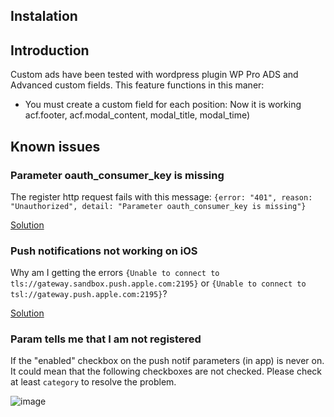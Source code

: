 ## Instalation

## Introduction

Custom ads have been tested with wordpress plugin WP Pro ADS and Advanced custom fields. This feature functions in this maner:

- You must create a custom field for each position: Now it is working acf.footer, acf.modal_content, modal_title, modal_time)



## Known issues

### Parameter oauth_consumer_key is missing

The register http request fails with this message: `{error: "401", reason: "Unauthorized", detail: "Parameter oauth_consumer_key is missing"}`

[Solution](https://wordpress.org/support/topic/not-connect-the-android-app-to-wordpress-site-using-register-api)

### Push notifications not working on iOS

Why am I getting the errors `{Unable to connect to tls://gateway.sandbox.push.apple.com:2195}` or `{Unable to connect to tsl://gateway.push.apple.com:2195}`?

[Solution](http://stackoverflow.com/questions/1444355/iphone-push-notification-unable-to-connect-to-the-ssl-server)

### Param tells me that I am not registered

If the "enabled" checkbox on the push notif parameters (in app) is never on. It could mean that the following checkboxes are not checked. Please check at least `category` to resolve the problem.

![image](https://cloud.githubusercontent.com/assets/1388706/19411490/f5f52170-9302-11e6-9f31-28f9a97da691.png)

